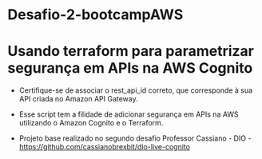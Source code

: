 # Desafio-2-bootcampAWS
# Usando terraform para parametrizar segurança em APIs na AWS Cognito
- Certifique-se de associar o rest_api_id correto, que corresponde à sua API criada no Amazon API Gateway.
- Esse script tem a filidade de adicionar segurança em APIs na AWS utilizando o Amazon Cognito e o Terraform.

- Projeto base realizado no segundo desafio Professor Cassiano - DIO - https://github.com/cassianobrexbit/dio-live-cognito
